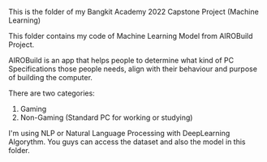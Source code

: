 This is the folder of my Bangkit Academy 2022 Capstone Project (Machine Learning)

This folder contains my code of Machine Learning Model from AIROBuild Project.

AIROBuild is an app that helps people to determine what kind of PC Specifications those people needs,
align with their behaviour and purpose of building the computer.

There are two categories:
1. Gaming
2. Non-Gaming (Standard PC for working or studying)

I'm using NLP or Natural Language Processing with DeepLearning Algorythm. 
You guys can access the dataset and also the model in this folder.
